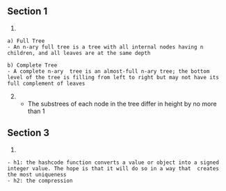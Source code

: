 ## Section 1
1)

    a) Full Tree
    - An n-ary full tree is a tree with all internal nodes having n children, and all leaves are at the same depth

    b) Complete Tree
    - A complete n-ary  tree is an almost-full n-ary tree; the bottom level of the tree is filling from left to right but may not have its full complement of leaves
2)
    - The substrees of each node in the tree differ in height by no more than 1

## Section 3
1)

    - h1: the hashcode function converts a value or object into a signed integer value. The hope is that it will do so in a way that  creates the most uniqueness
    - h2: the compression